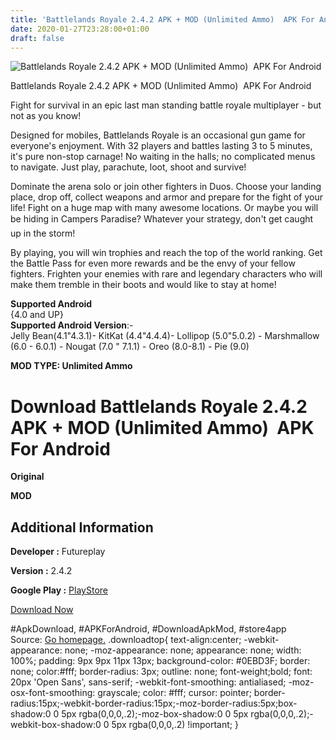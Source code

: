 ```yaml
---
title: 'Battlelands Royale 2.4.2 APK + MOD (Unlimited Ammo)  APK For Android'
date: 2020-01-27T23:28:00+01:00
draft: false
---
```


![Battlelands Royale 2.4.2 APK + MOD (Unlimited Ammo)  APK For Android](https://i2.wp.com/apkhome.net/wp-content/uploads/2020/01/Battlelands-Royale-2.4.2-APK-MOD-Unlimited-Ammo.png "Battlelands Royale 2.4.2 APK + MOD (Unlimited Ammo)  APK For Android")

  

Battlelands Royale 2.4.2 APK + MOD (Unlimited Ammo)  APK For Android

Fight for survival in an epic last man standing battle royale multiplayer - but not as you know!

Designed for mobiles, Battlelands Royale is an occasional gun game for everyone's enjoyment. With 32 players and battles lasting 3 to 5 minutes, it's pure non-stop carnage! No waiting in the halls; no complicated menus to navigate. Just play, parachute, loot, shoot and survive!

Dominate the arena solo or join other fighters in Duos. Choose your landing place, drop off, collect weapons and armor and prepare for the fight of your life! Fight on a huge map with many awesome locations. Or maybe you will be hiding in Campers Paradise? Whatever your strategy, don't get caught up in the storm!

By playing, you will win trophies and reach the top of the world ranking. Get the Battle Pass for even more rewards and be the envy of your fellow fighters. Frighten your enemies with rare and legendary characters who will make them tremble in their boots and would like to stay at home!

**Supported Android**  
{4.0 and UP}  
**Supported Android Version**:-  
Jelly Bean(4.1"4.3.1)- KitKat (4.4"4.4.4)- Lollipop (5.0"5.0.2) - Marshmallow (6.0 - 6.0.1) - Nougat (7.0 " 7.1.1) - Oreo (8.0-8.1) - Pie (9.0)

**MOD TYPE: Unlimited Ammo**

Download Battlelands Royale 2.4.2 APK + MOD (Unlimited Ammo)  APK For Android
==============================================================================

**Original**

**MOD**

Additional Information
----------------------

**Developer :** Futureplay

**Version :** 2.4.2

**Google Play :** [PlayStore](https://play.google.com/store/apps/details?id=com.futureplay.battleground)

  

[Download Now](https://store4app.co/post/battlelands-royale-2-4-2-apk-mod-unlimited-ammo-apk-for-android_1580156470)

  
#ApkDownload, #APKForAndroid, #DownloadApkMod, #store4app  
Source: [Go homepage.](https://store4app.co/post/battlelands-royale-2-4-2-apk-mod-unlimited-ammo-apk-for-android_1580156470) .downloadtop{ text-align:center; -webkit-appearance: none; -moz-appearance: none; appearance: none; width: 100%; padding: 9px 9px 11px 13px; background-color: #0EBD3F; border: none; color:#fff; border-radius: 3px; outline: none; font-weight;bold; font: 20px 'Open Sans', sans-serif; -webkit-font-smoothing: antialiased; -moz-osx-font-smoothing: grayscale; color: #fff; cursor: pointer; border-radius:15px;-webkit-border-radius:15px;-moz-border-radius:5px;box-shadow:0 0 5px rgba(0,0,0,.2);-moz-box-shadow:0 0 5px rgba(0,0,0,.2);-webkit-box-shadow:0 0 5px rgba(0,0,0,.2) !important; }